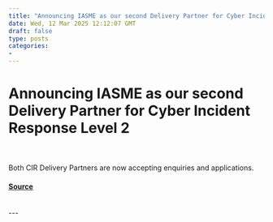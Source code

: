 ```yaml
---
title: "Announcing IASME as our second Delivery Partner for Cyber Incident Response Level 2"
date: Wed, 12 Mar 2025 12:12:07 GMT
draft: false
type: posts
categories: 
- 
---
```

# Announcing IASME as our second Delivery Partner for Cyber Incident Response Level 2

<br/>

<br/>
Both CIR Delivery Partners are now accepting enquiries and applications.

#### [Source](https://www.ncsc.gov.uk/blog-post/announcing-iasme-delivery-partner-cyber-incident-response-l2)

<br/>
---
